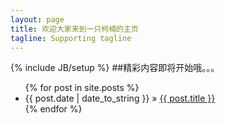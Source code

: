 ```yaml
---
layout: page
title: 欢迎大家来到一只柯楠的主页
tagline: Supporting tagline
---
```

{% include JB/setup %}
##精彩内容即将开始哦。。。


<ul class="posts">
  {% for post in site.posts %}
    <li><span>{{ post.date | date_to_string }}</span> &raquo; <a href="{{ BASE_PATH }}{{ post.url }}">{{ post.title }}</a></li>
  {% endfor %}
</ul>




